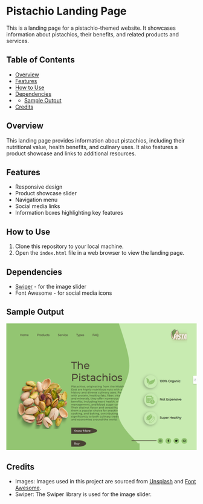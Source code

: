 # Pistachio Landing Page

This is a landing page for a pistachio-themed website. It showcases information about pistachios, their benefits, and related products and services.

## Table of Contents
- [Overview](#overview)
- [Features](#features)
- [How to Use](#how-to-use)
- [Dependencies](#dependencies)
- - [Sample Output](#Sample-Output)
- [Credits](#credits)

## Overview
This landing page provides information about pistachios, including their nutritional value, health benefits, and culinary uses. It also features a product showcase and links to additional resources.

## Features
- Responsive design
- Product showcase slider
- Navigation menu
- Social media links
- Information boxes highlighting key features

## How to Use
1. Clone this repository to your local machine.
2. Open the `index.html` file in a web browser to view the landing page.

## Dependencies
- [Swiper](https://swiperjs.com/) - for the image slider
- Font Awesome - for social media icons

## Sample Output
![Pistachio Landing Page](https://github.com/Ayesha-Siddiquaa/Pistachio_LandingPage/blob/main/webpage.png)

## Credits
- Images: Images used in this project are sourced from [Unsplash](https://unsplash.com/) and [Font Awesome](https://fontawesome.com/).
- Swiper: The Swiper library is used for the image slider.



